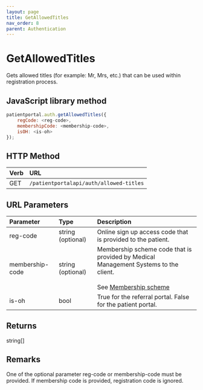 ```yaml
---
layout: page
title: GetAllowedTitles
nav_order: 8
parent: Authentication
---
```


# GetAllowedTitles

Gets allowed titles (for example: Mr, Mrs, etc.) that can be used within registration process.

## JavaScript library method

```javascript
patientportal.auth.getAllowedTitles({
    regCode: <reg-code>,
    membershipCode: <membership-code>,
    isOH: <is-oh>
});
```

## HTTP Method

| Verb | URL                                               |
|:-----|:--------------------------------------------------|
| GET | `/patientportalapi/auth/allowed-titles` |

## URL Parameters

| Parameter | Type   | Description                                                 |
|:----------|:-------|:------------------------------------------------------------|
| reg-code | string (optional) | Online sign up access code that is provided to the patient. |
| membership-code | string (optional) | Membership scheme code that is provided by Medical Management Systems to the client.<br><br>See [Membership scheme](../membership-scheme/membership-scheme) |
| is-oh | bool | True for the referral portal. False for the patient portal. |

## Returns

string[]

## Remarks

One of the optional parameter reg-code or membership-code must be provided. If membership code is provided, registration code is ignored.
